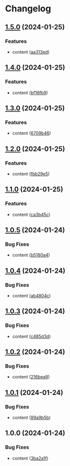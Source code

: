 # Changelog

## [1.5.0](https://github.com/vovaspace/fluffy-carnival/compare/v1.4.0...v1.5.0) (2024-01-25)


### Features

* content ([aa313ed](https://github.com/vovaspace/fluffy-carnival/commit/aa313ed0f75df3d014509481e1b173afada59f10))

## [1.4.0](https://github.com/vovaspace/fluffy-carnival/compare/v1.3.0...v1.4.0) (2024-01-25)


### Features

* content ([bf16fb9](https://github.com/vovaspace/fluffy-carnival/commit/bf16fb9dfbb4a7f546b46eeb5e53c4a06a3f05f2))

## [1.3.0](https://github.com/vovaspace/fluffy-carnival/compare/v1.2.0...v1.3.0) (2024-01-25)


### Features

* content ([6709b46](https://github.com/vovaspace/fluffy-carnival/commit/6709b464869033a26a1519517a6c525f86152034))

## [1.2.0](https://github.com/vovaspace/fluffy-carnival/compare/v1.1.0...v1.2.0) (2024-01-25)


### Features

* content ([fbb29e5](https://github.com/vovaspace/fluffy-carnival/commit/fbb29e58c09148782701fe5492da8f5deb7087f7))

## [1.1.0](https://github.com/vovaspace/fluffy-carnival/compare/v1.0.5...v1.1.0) (2024-01-25)


### Features

* content ([ca3b45c](https://github.com/vovaspace/fluffy-carnival/commit/ca3b45ce2216434213e6eabebb833bc63317cf42))

## [1.0.5](https://github.com/vovaspace/fluffy-carnival/compare/v1.0.4...v1.0.5) (2024-01-24)


### Bug Fixes

* content ([b5180a4](https://github.com/vovaspace/fluffy-carnival/commit/b5180a44341d71023b3a8834cf473e42d6b67d62))

## [1.0.4](https://github.com/vovaspace/fluffy-carnival/compare/v1.0.3...v1.0.4) (2024-01-24)


### Bug Fixes

* content ([ab4804c](https://github.com/vovaspace/fluffy-carnival/commit/ab4804cecc1012be77bbd8ef3bda970703d1da8e))

## [1.0.3](https://github.com/vovaspace/fluffy-carnival/compare/v1.0.2...v1.0.3) (2024-01-24)


### Bug Fixes

* content ([c485d3d](https://github.com/vovaspace/fluffy-carnival/commit/c485d3d65594b512bed438b8b05f873db17f8280))

## [1.0.2](https://github.com/vovaspace/fluffy-carnival/compare/v1.0.1...v1.0.2) (2024-01-24)


### Bug Fixes

* content ([216bea9](https://github.com/vovaspace/fluffy-carnival/commit/216bea918f40b16485ac2175f4b816adb7c90a72))

## [1.0.1](https://github.com/vovaspace/fluffy-carnival/compare/v1.0.0...v1.0.1) (2024-01-24)


### Bug Fixes

* content ([89a9b5b](https://github.com/vovaspace/fluffy-carnival/commit/89a9b5b88df9240686426854089f7a0f995c466a))

## 1.0.0 (2024-01-24)


### Bug Fixes

* content ([3ba2a1f](https://github.com/vovaspace/fluffy-carnival/commit/3ba2a1f41d44be44d79df1f503f3bf690ae0c037))
